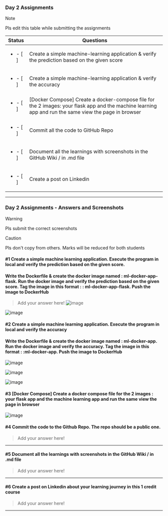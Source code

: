 ### Day 2 Assignments

> [!NOTE]
> Pls edit this table while submitting the assignments

| Status         | Questions     | 
|----------------|---------------|
| <ul><li>- [ ] </li></ul> | Create a simple machine-learning application & verify the prediction based on the given score |
| <ul><li>- [ ] </li></ul> | Create a simple machine-learning application & verify the accuracy |
| <ul><li>- [ ] </li></ul> | [Docker Compose] Create a docker-compose file for the 2 images: your flask app and the machine learning app and run the same view the page in browser |
| <ul><li>- [ ] </li></ul> | Commit all the code to GitHub Repo |
| <ul><li>- [ ] </li></ul> | Document all the learnings with screenshots in the GitHub Wiki / in .md file |
| <ul><li>- [ ] </li></ul> | Create a post on Linkedin  |

***

### Day 2 Assignments - Answers and Screenshots

> [!WARNING]
> Pls submit the correct screenshots

> [!CAUTION]
> Pls don't copy from others. Marks will be reduced for both students

#### #1 Create a simple machine learning application. Execute the program in local and verify the prediction based on the given score. 
#### Write the Dockerfile & create the docker image named : ml-docker-app-flask. Run the docker image and verify the prediction based on the given score. Tag the image in this format : <dockerhub-username>: ml-docker-app-flask. Push the image to DockerHub	
> Add your answer here!
![image](https://github.com/user-attachments/assets/0c9700ba-7633-4b50-b35c-51042a21abd2)


![image](https://github.com/user-attachments/assets/d1679d04-d539-497a-9ddb-e69ab205f725)


#### #2 Create a simple machine learning application. Execute the program in local and verify the accuracy
#### Write the Dockerfile & create the docker image named : ml-docker-app. Run the docker image and verify the accuracy. Tag the image in this format : <dockerhub-username>:ml-docker-app. Push the image to DockerHub
![image](https://github.com/user-attachments/assets/e5dfa748-af80-4f65-95c1-fd26f96a467a)

![image](https://github.com/user-attachments/assets/281d33f0-5393-44a3-b7a7-f2934dc61e9d)

![image](https://github.com/user-attachments/assets/4c50cec1-d280-4f01-8989-a24a4a9daeea)



#### #3 [Docker Compose] Create a docker compose file for the 2 images : your flask app and the machine learning app and run the same view the page in browser

![image](https://github.com/user-attachments/assets/7a63dd7c-e8f9-4ad3-b88d-5b0f222afef9)


#### #4 Commit the code to the Github Repo. The repo should be a public one. 
> Add your answer here!

***

#### #5 Document all the learnings with screenshots in the GitHub Wiki / in .md file
> Add your answer here!

***

#### #6 Create a post on Linkedin about your learning journey in this 1 credit course
> Add your answer here!

***
